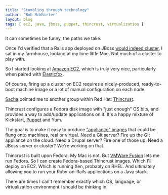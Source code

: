 ```yaml
---
title: "Stumbling through technology"
author: 'Bob McWhirter'
layout: blog
tags: [ ec2, java, jboss, puppet, thincrust, virtualization ]
---
```

It can sometimes be funny, the paths we take.

Once I'd verified that a Rails app deployed on JBoss <a title="Clustering Rails on JBoss" href="http://www.fnokd.com/2008/09/29/jbor-will-it-cluster/">would indeed cluster</a>, I sat in my farmhouse, looking at my lone little Mac.  Not much of a cluster to play with.

So I started looking at <a title="Amazon EC2" href="http://aws.amazon.com/ec2/">Amazon EC2</a>, which is truly very nice, particularly when paired with <a title="Elasticfox happiness" href="http://www.fnokd.com/2008/10/01/elasticfox-osx-and-iterm/">Elasticfox</a>.

Of course, firing up a cluster on EC2 requires a nicely-produced, ready-to-boot machine image or a lot of manual configuration on each node.

<a title="Sacha's blog" href="http://sacha.labourey.com/">Sacha</a> pointed me to another group within Red Hat: <a title="Thincrust" href="http://thincrust.net/">Thincrust</a>.

Thincrust configures a Fedora disk image with "just enough" OS bits, and provides a way to add/update applications on it.  It's a happy mixture of Kickstart, <a title="Puppet" href="http://reductivelabs.com/projects/puppet/">Puppet</a> and Yum.

The goal is to make it easy to produce <a title="Example Thincrust appliances" href="http://thincrust.net/ace-examples.html">"appliance" images</a> that could be flung onto machines, real or virtual.  Need a Git server?  Fire up the Git appliance on the cloud.  Need a Drupal server?  Fire one of those up.  Need a JBoss server or cluster?  We're working on that..

Thincrust is built upon Fedora.  My Mac is not.  But <a title="VMWare Fusion" href="http://www.vmware.com/products/fusion/">VMWare Fusion</a> lets me run Fedora.  So I can create Fedora-based Thincrust images.  Which I'll deploy on EC2.  Which is running Xen, probably on RHEL.  And ultimately allowing you to run your Ruby-on-Rails applications on a Java stack.

There are times I can't remember exactly which OS, language, or virtualization environment I should be thinking in.
